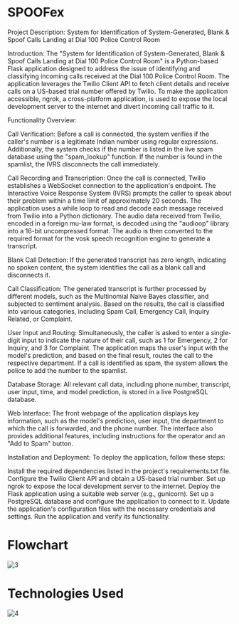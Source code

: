 # SPOOFex
Project Description: System for Identification of System-Generated, Blank & Spoof Calls Landing at Dial 100 Police Control Room

Introduction:
The "System for Identification of System-Generated, Blank & Spoof Calls Landing at Dial 100 Police Control Room" is a Python-based Flask application designed to address the issue of identifying and classifying incoming calls received at the Dial 100 Police Control Room. The application leverages the Twilio Client API to fetch client details and receive calls on a US-based trial number offered by Twilio. To make the application accessible, ngrok, a cross-platform application, is used to expose the local development server to the internet and divert incoming call traffic to it.

Functionality Overview:

Call Verification: Before a call is connected, the system verifies if the caller's number is a legitimate Indian number using regular expressions. Additionally, the system checks if the number is listed in the live spam database using the "spam_lookup" function. If the number is found in the spamlist, the IVRS disconnects the call immediately.

Call Recording and Transcription: Once the call is connected, Twilio establishes a WebSocket connection to the application's endpoint. The Interactive Voice Response System (IVRS) prompts the caller to speak about their problem within a time limit of approximately 20 seconds. The application uses a while loop to read and decode each message received from Twilio into a Python dictionary. The audio data received from Twilio, encoded in a foreign mu-law format, is decoded using the "audioop" library into a 16-bit uncompressed format. The audio is then converted to the required format for the vosk speech recognition engine to generate a transcript.

Blank Call Detection: If the generated transcript has zero length, indicating no spoken content, the system identifies the call as a blank call and disconnects it.

Call Classification: The generated transcript is further processed by different models, such as the Multinomial Naive Bayes classifier, and subjected to sentiment analysis. Based on the results, the call is classified into various categories, including Spam Call, Emergency Call, Inquiry Related, or Complaint.

User Input and Routing: Simultaneously, the caller is asked to enter a single-digit input to indicate the nature of their call, such as 1 for Emergency, 2 for Inquiry, and 3 for Complaint. The application maps the user's input with the model's prediction, and based on the final result, routes the call to the respective department. If a call is identified as spam, the system allows the police to add the number to the spamlist.

Database Storage: All relevant call data, including phone number, transcript, user input, time, and model prediction, is stored in a live PostgreSQL database.

Web Interface:
The front webpage of the application displays key information, such as the model's prediction, user input, the department to which the call is forwarded, and the phone number. The interface also provides additional features, including instructions for the operator and an "Add to Spam" button.

Installation and Deployment:
To deploy the application, follow these steps:

Install the required dependencies listed in the project's requirements.txt file.
Configure the Twilio Client API and obtain a US-based trial number.
Set up ngrok to expose the local development server to the internet.
Deploy the Flask application using a suitable web server (e.g., gunicorn).
Set up a PostgreSQL database and configure the application to connect to it.
Update the application's configuration files with the necessary credentials and settings.
Run the application and verify its functionality.

# Flowchart
![3](https://user-images.githubusercontent.com/87855947/188958305-472ffee6-c25a-4936-b052-ba9e32316b15.jpg)

# Technologies Used
![4](https://user-images.githubusercontent.com/87855947/188959322-e69e07d8-1e05-4f42-9ad1-f59de58c7925.jpg)



